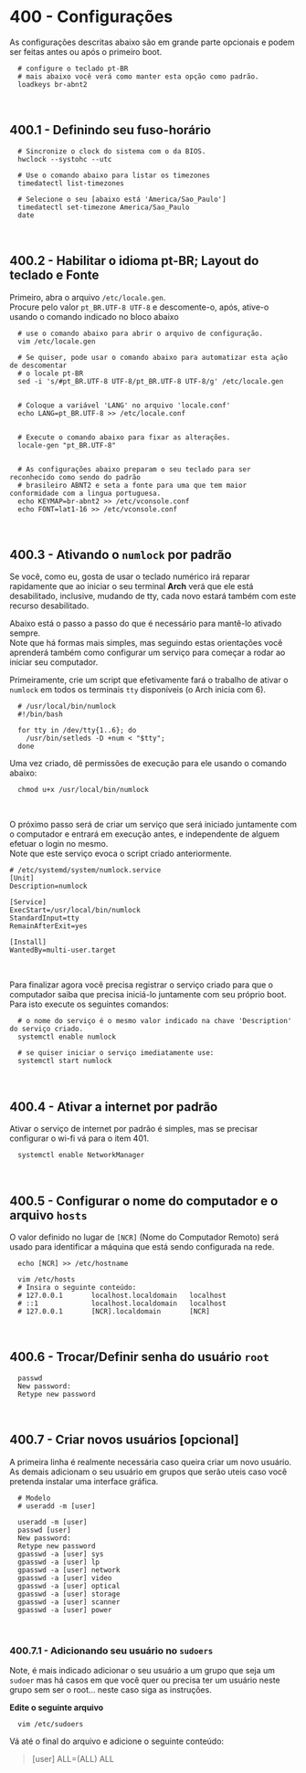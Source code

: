 # 400 - Configurações

As configurações descritas abaixo são em grande parte opcionais e podem ser feitas antes ou após 
o primeiro boot.


``` shell
  # configure o teclado pt-BR 
  # mais abaixo você verá como manter esta opção como padrão.
  loadkeys br-abnt2
```



&nbsp;

## 400.1 - Definindo seu fuso-horário

``` shell
  # Sincronize o clock do sistema com o da BIOS.
  hwclock --systohc --utc

  # Use o comando abaixo para listar os timezones
  timedatectl list-timezones

  # Selecione o seu [abaixo está 'America/Sao_Paulo']
  timedatectl set-timezone America/Sao_Paulo
  date
```



&nbsp;

## 400.2 - Habilitar o idioma pt-BR; Layout do teclado e Fonte

Primeiro, abra o arquivo ``/etc/locale.gen``.  
Procure pelo valor ``pt_BR.UTF-8 UTF-8`` e descomente-o, após, ative-o usando o comando indicado
no bloco abaixo

``` shell
  # use o comando abaixo para abrir o arquivo de configuração.
  vim /etc/locale.gen

  # Se quiser, pode usar o comando abaixo para automatizar esta ação de descomentar
  # o locale pt-BR
  sed -i 's/#pt_BR.UTF-8 UTF-8/pt_BR.UTF-8 UTF-8/g' /etc/locale.gen


  # Coloque a variável 'LANG' no arquivo 'locale.conf'
  echo LANG=pt_BR.UTF-8 >> /etc/locale.conf


  # Execute o comando abaixo para fixar as alterações.
  locale-gen "pt_BR.UTF-8"


  # As configurações abaixo preparam o seu teclado para ser reconhecido como sendo do padrão 
  # brasileiro ABNT2 e seta a fonte para uma que tem maior conformidade com a lingua portuguesa.
  echo KEYMAP=br-abnt2 >> /etc/vconsole.conf
  echo FONT=lat1-16 >> /etc/vconsole.conf
```



&nbsp;

## 400.3 - Ativando o ``numlock`` por padrão

Se você, como eu, gosta de usar o teclado numérico irá reparar rapidamente que ao iniciar o seu
terminal **Arch** verá que ele está desabilitado, inclusive, mudando de tty, cada novo estará também
com este recurso desabilitado.

Abaixo está o passo a passo do que é necessário para mantê-lo ativado sempre.  
Note que há formas mais simples, mas seguindo estas orientações você aprenderá também como configurar 
um serviço para começar a rodar ao iniciar seu computador.  

Primeiramente, crie um script que efetivamente fará o trabalho de ativar o ``numlock`` em todos os 
terminais ``tty`` disponíveis (o Arch inicia com 6).  


``` /usr/local/bin/numlock
  # /usr/local/bin/numlock
  #!/bin/bash

  for tty in /dev/tty{1..6}; do
    /usr/bin/setleds -D +num < "$tty";
  done
```


Uma vez criado, dê permissões de execução para ele usando o comando abaixo:  

``` shell
  chmod u+x /usr/local/bin/numlock
```


&nbsp;

O próximo passo será de criar um serviço que será iniciado juntamente com o computador e entrará
em execução antes, e independente de alguem efetuar o login no mesmo.  
Note que este serviço evoca o script criado anteriormente.  

``` /etc/systemd/system/numlock.service
# /etc/systemd/system/numlock.service
[Unit]
Description=numlock

[Service]
ExecStart=/usr/local/bin/numlock
StandardInput=tty
RemainAfterExit=yes

[Install]
WantedBy=multi-user.target
```

&nbsp;

Para finalizar agora você precisa registrar o serviço criado para que o computador saiba que precisa
iniciá-lo juntamente com seu próprio boot. Para isto execute os seguintes comandos:  

``` shell
  # o nome do serviço é o mesmo valor indicado na chave 'Description' do serviço criado.
  systemctl enable numlock

  # se quiser iniciar o serviço imediatamente use:
  systemctl start numlock
```



&nbsp;

## 400.4 - Ativar a internet por padrão

Ativar o serviço de internet por padrão é simples, mas se precisar configurar o wi-fi vá para o
item 401.

``` shell
  systemctl enable NetworkManager
```



&nbsp;

## 400.5 - Configurar o nome do computador e o arquivo ``hosts``

O valor definido no lugar de ``[NCR]`` (Nome do Computador Remoto) será usado para identificar a
máquina que está sendo configurada na rede.

``` shell
  echo [NCR] >> /etc/hostname

  vim /etc/hosts
  # Insira o seguinte conteúdo:
  # 127.0.0.1       localhost.localdomain   localhost
  # ::1             localhost.localdomain   localhost
  # 127.0.0.1       [NCR].localdomain       [NCR]
```



&nbsp;

## 400.6 - Trocar/Definir senha do usuário ``root``

``` shell
  passwd
  New password: 
  Retype new password
```



&nbsp;

## 400.7 - Criar novos usuários [opcional]

A primeira linha é realmente necessária caso queira criar um novo usuário.  
As demais adicionam o seu usuário em grupos que serão uteis caso você pretenda instalar uma 
interface gráfica.

``` shell
  # Modelo
  # useradd -m [user]

  useradd -m [user]
  passwd [user]
  New password: 
  Retype new password
  gpasswd -a [user] sys
  gpasswd -a [user] lp
  gpasswd -a [user] network
  gpasswd -a [user] video
  gpasswd -a [user] optical
  gpasswd -a [user] storage
  gpasswd -a [user] scanner
  gpasswd -a [user] power
```


&nbsp;

### 400.7.1 - Adicionando seu usuário no ``sudoers`` 

Note, é mais indicado adicionar o seu usuário a um grupo que seja um ``sudoer`` mas há casos em 
que você quer ou precisa ter um usuário neste grupo sem ser o root... neste caso siga as 
instruções.

**Edite o seguinte arquivo**
``` shell
  vim /etc/sudoers
```
  Vá até o final do arquivo e adicione o seguinte conteúdo:
  > [user] ALL=(ALL) ALL
